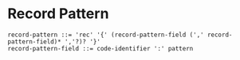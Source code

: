 # Record Pattern

```ebnf
record-pattern ::= 'rec' '{' (record-pattern-field (',' record-pattern-field)* ','?)? '}'
record-pattern-field ::= code-identifier ':' pattern
```
